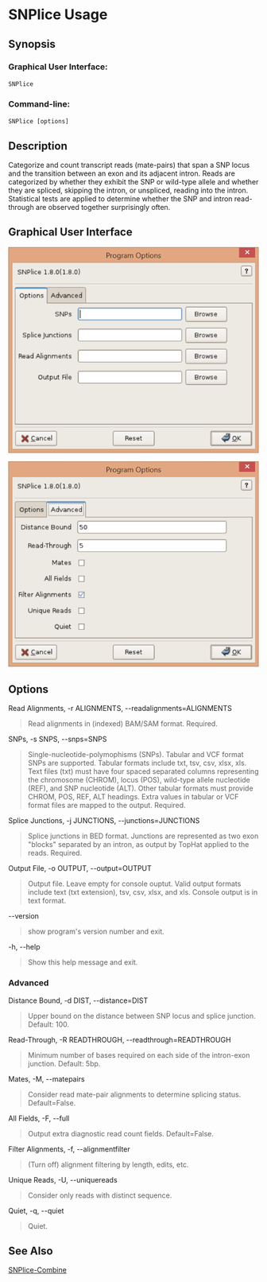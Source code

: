 # SNPlice Usage

## Synopsis

### Graphical User Interface:

    SNPlice 

### Command-line:

    SNPlice [options]

## Description

Categorize and count transcript reads (mate-pairs) that span a SNP locus and the transition between an exon and its adjacent intron. Reads are categorized by whether they exhibit the SNP or wild-type allele and whether they are spliced, skipping the intron, or unspliced, reading into the intron. Statistical tests are applied to determine whether the SNP and intron read-through are observed together surprisingly often.

## Graphical User Interface

![Options](options.png)

![Advanced](advanced.png)

## Options

Read Alignments, -r ALIGNMENTS, --readalignments=ALIGNMENTS

> Read alignments in (indexed) BAM/SAM format. Required. 

SNPs, -s SNPS, --snps=SNPS

> Single-nucleotide-polymophisms (SNPs). Tabular and VCF format SNPs are supported. Tabular formats include txt, tsv, csv, xlsx, xls. Text files (txt) must have four spaced separated columns representing the chromosome (CHROM), locus (POS), wild-type allele nucleotide (REF), and SNP nucleotide (ALT). Other tabular formats must provide CHROM, POS, REF, ALT headings. Extra values in tabular or VCF format files are mapped to the output. Required. 

Splice Junctions, -j JUNCTIONS, --junctions=JUNCTIONS

>Splice junctions in BED format. Junctions are represented as two exon "blocks" separated by an intron, as output by TopHat applied to the reads. Required. 

Output File, -o OUTPUT, --output=OUTPUT

>Output file. Leave empty for console ouptut. Valid output formats include text (txt extension), tsv, csv, xlsx, and xls. Console output is in text format. 

--version

>show program's version number and exit. 

-h, --help

>Show this help message and exit. 

### Advanced

Distance Bound, -d DIST, --distance=DIST

>Upper bound on the distance between SNP locus and splice junction. Default: 100. 

Read-Through, -R READTHROUGH, --readthrough=READTHROUGH

>Minimum number of bases required on each side of the intron-exon junction. Default: 5bp. 

Mates, -M, --matepairs

>Consider read mate-pair alignments to determine splicing status. Default=False. 

All Fields, -F, --full

>Output extra diagnostic read count fields. Default=False. 

Filter Alignments, -f, --alignmentfilter

> (Turn off) alignment filtering by length, edits, etc.

Unique Reads, -U, --uniquereads

>Consider only reads with distinct sequence. 

Quiet, -q, --quiet

>Quiet. 

## See Also

[SNPlice-Combine](SNPliceCombineUsage.md)

